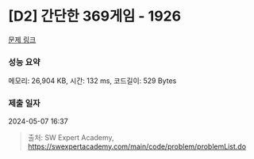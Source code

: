 # [D2] 간단한 369게임 - 1926 

[문제 링크](https://swexpertacademy.com/main/code/problem/problemDetail.do?contestProbId=AV5PTeo6AHUDFAUq) 

### 성능 요약

메모리: 26,904 KB, 시간: 132 ms, 코드길이: 529 Bytes

### 제출 일자

2024-05-07 16:37



> 출처: SW Expert Academy, https://swexpertacademy.com/main/code/problem/problemList.do